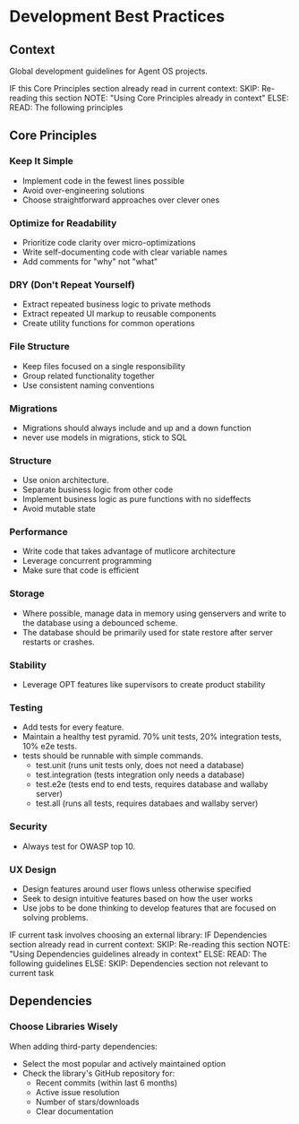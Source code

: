 # Development Best Practices

## Context

Global development guidelines for Agent OS projects.

<conditional-block context-check="core-principles">
IF this Core Principles section already read in current context:
  SKIP: Re-reading this section
  NOTE: "Using Core Principles already in context"
ELSE:
  READ: The following principles

## Core Principles

### Keep It Simple
- Implement code in the fewest lines possible
- Avoid over-engineering solutions
- Choose straightforward approaches over clever ones

### Optimize for Readability
- Prioritize code clarity over micro-optimizations
- Write self-documenting code with clear variable names
- Add comments for "why" not "what"

### DRY (Don't Repeat Yourself)
- Extract repeated business logic to private methods
- Extract repeated UI markup to reusable components
- Create utility functions for common operations

### File Structure
- Keep files focused on a single responsibility
- Group related functionality together
- Use consistent naming conventions

### Migrations
- Migrations should always include and up and a down function
- never use models in migrations, stick to SQL

### Structure
- Use onion architecture. 
- Separate business logic from other code
- Implement business logic as pure functions with no sideffects
- Avoid mutable state

### Performance
- Write code that takes advantage of mutlicore architecture
- Leverage concurrent programming
- Make sure that code is efficient

### Storage
- Where possible, manage data in memory using genservers and write to the database using a debounced scheme. 
- The database should be primarily used for state restore after server restarts or crashes. 

### Stability
- Leverage OPT features like supervisors to create product stability

### Testing
- Add tests for every feature.
- Maintain a healthy test pyramid. 70% unit tests, 20% integration tests, 10% e2e tests.
- tests should be runnable with simple commands.
  - test.unit (runs unit tests only, does not need a database)
  - test.integration (tests integration only needs a database)
  - test.e2e (tests end to end tests, requires database and wallaby server)
  - test.all (runs all tests, requires databaes and wallaby server)

### Security
- Always test for OWASP top 10.

### UX Design
- Design features around user flows unless otherwise specified
- Seek to design intuitive features based on how the user works
- Use jobs to be done thinking to develop features that are focused on solving problems.
</conditional-block>

<conditional-block context-check="dependencies" task-condition="choosing-external-library">
IF current task involves choosing an external library:
  IF Dependencies section already read in current context:
    SKIP: Re-reading this section
    NOTE: "Using Dependencies guidelines already in context"
  ELSE:
    READ: The following guidelines
ELSE:
  SKIP: Dependencies section not relevant to current task

## Dependencies

### Choose Libraries Wisely
When adding third-party dependencies:
- Select the most popular and actively maintained option
- Check the library's GitHub repository for:
  - Recent commits (within last 6 months)
  - Active issue resolution
  - Number of stars/downloads
  - Clear documentation
</conditional-block>
